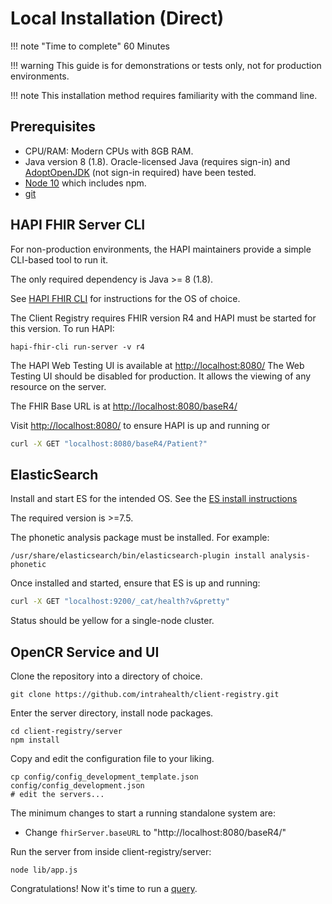 # Local Installation (Direct)

!!! note "Time to complete"
    60 Minutes

!!! warning
    This guide is for demonstrations or tests only, not for production environments.

!!! note
    This installation method requires familiarity with the command line.

## Prerequisites

* CPU/RAM: Modern CPUs with 8GB RAM.
* Java version 8 (1.8). Oracle-licensed Java (requires sign-in) and [AdoptOpenJDK](https://adoptopenjdk.net) (not sign-in required) have been tested.
* [Node 10](https://nodejs.org/en/download/package-manager) which includes npm.
* [git](https://git-scm.com/book/en/v2/Getting-Started-Installing-Git)

## HAPI FHIR Server CLI

For non-production environments, the HAPI maintainers provide a simple CLI-based tool to run it.

The only required dependency is Java >= 8 (1.8).

See [HAPI FHIR CLI](https://smilecdr.com/hapi-fhir/docs/tools/hapi_fhir_cli.html) for instructions for the OS of choice.

The Client Registry requires FHIR version R4 and HAPI must be started for this version. To run HAPI:
```
hapi-fhir-cli run-server -v r4
```

The HAPI Web Testing UI is available at [http://localhost:8080/](http://localhost:8080/) The Web Testing UI should be disabled for production. It allows the viewing of any resource on the server.

The FHIR Base URL is at [http://localhost:8080/baseR4/](http://localhost:8080/baseR4/)

Visit [http://localhost:8080/](http://localhost:8080/) to ensure HAPI is up and running or
```sh
curl -X GET "localhost:8080/baseR4/Patient?"
```

## ElasticSearch

Install and start ES for the intended OS. See the [ES install instructions](https://www.elastic.co/guide/en/elasticsearch/reference/current/install-elasticsearch.html)

The required version is >=7.5.

The phonetic analysis package must be installed. For example:
```
/usr/share/elasticsearch/bin/elasticsearch-plugin install analysis-phonetic
```

Once installed and started, ensure that ES is up and running:
```sh
curl -X GET "localhost:9200/_cat/health?v&pretty"
```
Status should be yellow for a single-node cluster.


## OpenCR Service and UI

Clone the repository into a directory of choice.
```
git clone https://github.com/intrahealth/client-registry.git
```

Enter the server directory, install node packages.
```
cd client-registry/server
npm install
```

Copy and edit the configuration file to your liking.
```
cp config/config_development_template.json config/config_development.json
# edit the servers...
```

The minimum changes to start a running standalone system are:

* Change `fhirServer.baseURL` to "http://localhost:8080/baseR4/"

Run the server from inside client-registry/server:
```
node lib/app.js
```

Congratulations! Now it's time to run a [query](queries.md).
